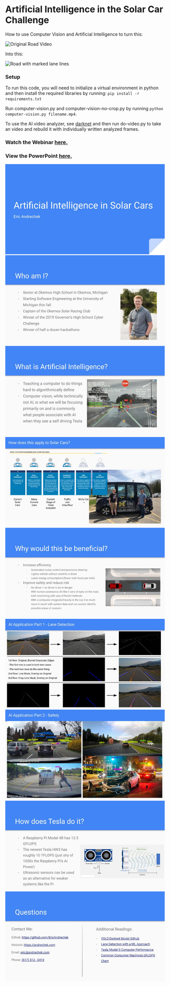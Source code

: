 # Artificial Intelligence in the Solar Car Challenge

How to use Computer Vision and Artificial Intelligence to turn this:

![Original Road Video](gifs/demo1.gif)

Into this:

![Road with marked lane lines](gifs/demo1-final.gif)

### Setup

To run this code, you will need to initialize a virtual environment in python and then install the required libraries by running: `pip install -r requirements.txt`

Run computer-vision.py and computer-vision-no-crop.py by running `python computer-vision.py filename.mp4`.

To use the AI video analyzer, see [darknet](https://github.com/AlexeyAB/darknet) and then run do-video.py to take an video and rebuild it with individually written analyzed frames.

### Watch the Webinar [here.](https://www.youtube.com/watch?v=IwrX5crwRrk&t=2362s)

### View the PowerPoint [here.](https://github.com/EricAndrechek/Solar-Car-Challenge-AI-Demo/raw/main/presentation/AI%20in%20the%20Solar%20Car%20Challenge.pdf)

![Slide1](presentation/Slide1.jpg)
![Slide2](presentation/Slide2.jpg)
![Slide3](presentation/Slide3.jpg)
![Slide4](presentation/Slide4.jpg)
![Slide5](presentation/Slide5.jpg)
![Slide6](presentation/Slide6.jpg)
![Slide7](presentation/Slide7.jpg)
![Slide8](presentation/Slide8.jpg)
![Slide9](presentation/Slide9.jpg)
